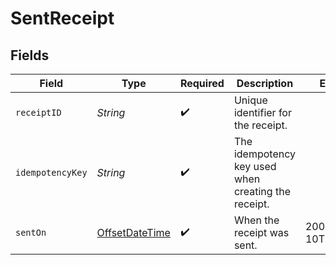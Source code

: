 # SentReceipt


## Fields

| Field                                                                                     | Type                                                                                      | Required                                                                                  | Description                                                                               | Example                                                                                   |
| ----------------------------------------------------------------------------------------- | ----------------------------------------------------------------------------------------- | ----------------------------------------------------------------------------------------- | ----------------------------------------------------------------------------------------- | ----------------------------------------------------------------------------------------- |
| `receiptID`                                                                               | *String*                                                                                  | :heavy_check_mark:                                                                        | Unique identifier for the receipt.                                                        |                                                                                           |
| `idempotencyKey`                                                                          | *String*                                                                                  | :heavy_check_mark:                                                                        | The idempotency key used when creating the receipt.                                       |                                                                                           |
| `sentOn`                                                                                  | [OffsetDateTime](https://docs.oracle.com/javase/8/docs/api/java/time/OffsetDateTime.html) | :heavy_check_mark:                                                                        | When the receipt was sent.                                                                | 2009-11-10T23:00:00Z                                                                      |